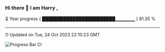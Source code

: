 ### Hi there 👋 I am Harry , 

⏳ Year progress { ████████████████████████▁▁▁▁▁▁ } 81.35 %

---

⏰ Updated on Tue, 24 Oct 2023 22:10:23 GMT

![Progress Bar CI](https://github.com/duykhang68/duykhang68/workflows/Progress%20Bar%20CI/badge.svg)
